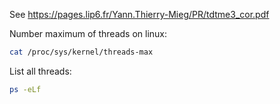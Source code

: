 

See https://pages.lip6.fr/Yann.Thierry-Mieg/PR/tdtme3_cor.pdf


Number maximum of threads on linux:

```sh
cat /proc/sys/kernel/threads-max
```


List all threads:

```sh
ps -eLf
```
